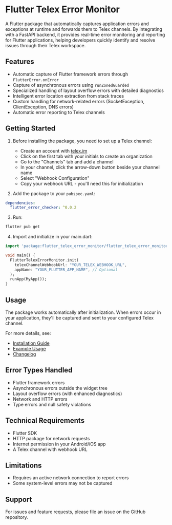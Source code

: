 # Flutter Telex Error Monitor

A Flutter package that automatically captures application errors and exceptions at runtime and forwards them to Telex channels. By integrating with a FastAPI backend, it provides real-time error monitoring and reporting for Flutter applications, helping developers quickly identify and resolve issues through their Telex workspace.

## Features

- Automatic capture of Flutter framework errors through `FlutterError.onError`
- Capture of asynchronous errors using `runZonedGuarded`
- Specialized handling of layout overflow errors with detailed diagnostics
- Intelligent error location extraction from stack traces
- Custom handling for network-related errors (SocketException, ClientException, DNS errors)
- Automatic error reporting to Telex channels

## Getting Started

1. Before installing the package, you need to set up a Telex channel:
    - Create an account with [telex.im](https://telex.im)
    - Click on the first tab with your initials to create an organization
    - Go to the "Channels" tab and add a channel
    - In your channel, click the arrow-down button beside your channel name
    - Select "Webhook Configuration"
    - Copy your webhook URL - you'll need this for initialization

2. Add the package to your `pubspec.yaml`:
```yaml
dependencies:
  flutter_error_checker: ^0.0.2
```

3. Run:
```bash
flutter pub get
```

4. Import and initialize in your main.dart:
```dart
import 'package:flutter_telex_error_monitor/flutter_telex_error_monitor.dart';

void main() {
  FlutterTelexErrorMonitor.init(
    telexChannelWebhookUrl: "YOUR_TELEX_WEBHOOK_URL",
    appName: "YOUR_FLUTTER_APP_NAME", // Optional
  );
  runApp(MyApp());
}
```

## Usage

The package works automatically after initialization. When errors occur in your application, they'll be captured and sent to your configured Telex channel.

For more details, see:
- [Installation Guide](https://pub.dev/packages/flutter_telex_error_monitor/install)
- [Example Usage](https://pub.dev/packages/flutter_telex_error_monitor/example)
- [Changelog](https://pub.dev/packages/flutter_telex_error_monitor/changelog)

## Error Types Handled

- Flutter framework errors
- Asynchronous errors outside the widget tree
- Layout overflow errors (with enhanced diagnostics)
- Network and HTTP errors
- Type errors and null safety violations

## Technical Requirements

- Flutter SDK
- HTTP package for network requests
- Internet permission in your Android/iOS app
- A Telex channel with webhook URL

## Limitations

- Requires an active network connection to report errors
- Some system-level errors may not be captured

## Support

For issues and feature requests, please file an issue on the GitHub repository.